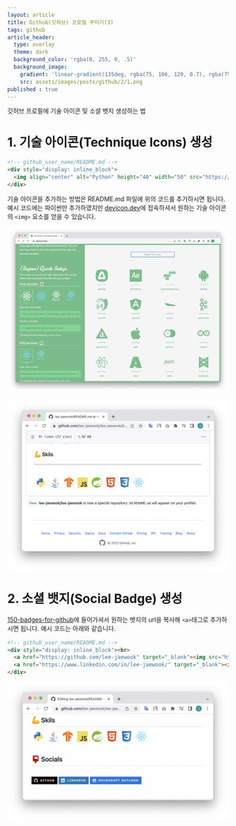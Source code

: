 ```yaml
---
layout: article
title: Github(깃허브) 프로필 꾸미기(3)
tags: github
article_header:
  type: overlay
  theme: dark
  background_color: 'rgba(0, 255, 0, .5)'
  background_image:
    gradient: 'linear-gradient(135deg, rgba(75, 106, 120, 0.7), rgba(75, 106, 120, 1.0))'
    src: assets/images/posts/github/2/1.png
published : true
---
```

깃허브 프로필에 기술 아이콘 및 소셜 뱃지 생성하는 법

<!--more-->
# 1. 기술 아이콘(Technique Icons) 생성
```markdown
<!-- github_user_name/README.md -->
<div style="display: inline_block">
  <img align="center" alt="Python" height="40" width="50" src="https://cdn.jsdelivr.net/gh/devicons/devicon/icons/python/python-original.svg">
</div>
```

기술 아이콘을 추가하는 방법은 README.md 파일에 위의 코드를 추가하시면 됩니다. 예시 코드에는 파이썬만 추가하였지만 [devicon.dev](https://devicon.dev/)에 접속하셔서 원하는 기술 아이콘의 `<img>` 요소를 얻을 수 있습니다.

![](/assets/images/posts/github/3/2.png)

![](/assets/images/posts/github/3/1.png)

# 2. 소셜 뱃지(Social Badge) 생성
[150-badges-for-github](https://devicon.dev/)에 들어가셔서 원하는 뱃지의 url을 복사해 `<a>`태그로 추가하시면 됩니다. 예시 코드는 아래와 같습니다.

```markdown
<!-- github_user_name/README.md -->
<div style="display: inline_block"><br>
  <a href="https://github.com/lee-jaewook" target="_blank"><img src="https://img.shields.io/badge/GitHub-100000?style=for-the-badge&logo=github&logoColor=white" target="_blank"></a>
  <a href="https://www.linkedin.com/in/lee-jaewook/" target="_blank"><img src="https://img.shields.io/badge/LinkedIn-0077B5?style=for-the-badge&logo=linkedin&logoColor=white" target="_blank"></a>
</div>
```
![](/assets/images/posts/github/3/3.png)
